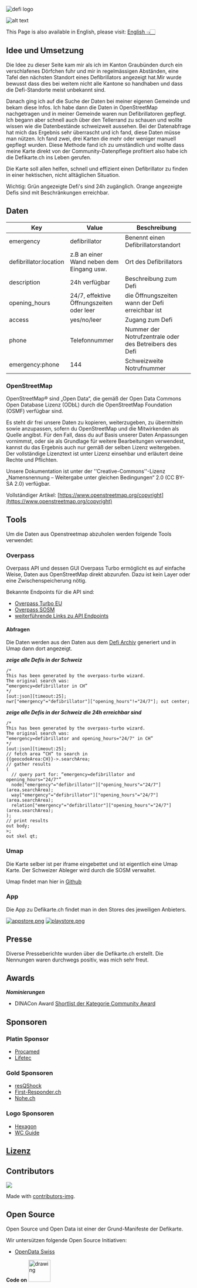 ![defi logo](images/defi_logo.png)

![alt text](screenshot.PNG)

This Page is also available in English, please visit: [English 👈🏻](README_en.md)

## Idee und Umsetzung

Die Idee zu dieser Seite kam mir als ich im Kanton Graubünden durch ein verschlafenes Dörfchen fuhr und mir in regelmässigen Abständen, eine Tafel den nächsten Standort eines Defibrillators angezeigt hat.Mir wurde bewusst dass dies bei weitem nicht alle Kantone so handhaben und dass die Defi-Standorte meist unbekannt sind.

Danach ging ich auf die Suche der Daten bei meiner eigenen Gemeinde und bekam diese Infos. Ich habe dann die Daten in OpenStreetMap nachgetragen und in meiner Gemeinde waren nun Defibrillatoren gepflegt. Ich begann aber schnell auch über den Tellerrand zu schauen und wollte wissen wie die Datenbestände schweizweit aussehen. Bei der Datenabfrage hat mich das Ergebnis sehr überrascht und ich fand, diese Daten müsse man nützen. Ich fand zwei, drei Karten die mehr oder weniger manuell gepflegt wurden. Diese Methode fand ich zu umständlich und wollte dass meine Karte direkt von der Community-Datenpflege profitiert also habe ich die Defikarte.ch ins Leben gerufen.

Die Karte soll allen helfen, schnell und effizient einen Defibrillator zu finden in einer hektischen, nicht alltäglichen Situation.

Wichtig: Grün angezeigte Defi's sind 24h zugänglich. Orange angezeigte Defis sind mit Beschränkungen erreichbar.

## Daten

| Key | Value | Beschreibung |
| ----------- | ----------- | ----------- |
| emergency | defibrillator | Benennt einen Defibrillatorstandort
| defibrillator:location | z.B an einer Wand neben dem Eingang usw. | Ort des Defibrillators
| description | 24h verfügbar | Beschreibung zum Defi
| opening_hours | 24/7, effektive Öffnungszeiten oder leer | die Öffnungszeiten wann der Defi erreichbar ist
| access | yes/no/leer | Zugang zum Defi
| phone | Telefonnummer | Nummer der Notrufzentrale oder des Betreibers des Defi
| emergency:phone | 144 | Schweizweite Notrufnummer

### OpenStreetMap

OpenStreetMap® sind „Open Data“, die gemäß der Open Data Commons Open Database Lizenz (ODbL) durch die OpenStreetMap Foundation (OSMF) verfügbar sind.

Es steht dir frei unsere Daten zu kopieren, weiterzugeben, zu übermitteln sowie anzupassen, sofern du OpenStreetMap und die Mitwirkenden als Quelle angibst. Für den Fall, dass du auf Basis unserer Daten Anpassungen vornimmst, oder sie als Grundlage für weitere Bearbeitungen verwendest, kannst du das Ergebnis auch nur gemäß der selben Lizenz weitergeben. Der vollständige Lizenztext ist unter Lizenz einsehbar und erläutert deine Rechte und Pflichten.

Unsere Dokumentation ist unter der ''Creative-Commons''-Lizenz „Namensnennung – Weitergabe unter gleichen Bedingungen“ 2.0 (CC BY-SA 2.0) verfügbar.

Vollständiger Artikel: [https://www.openstreetmap.org/copyright](https://www.openstreetmap.org/copyright)

## Tools

Um die Daten aus Openstreetmap abzuholen werden folgende Tools verwendet:

### Overpass

Overpass API und dessen GUI Overpass Turbo ermöglicht es auf einfache Weise, Daten aus OpenStreetMap direkt abzurufen. Dazu ist kein Layer oder eine Zwischenspeicherung nötig.

Bekannte Endpoints für die API sind:

* [Overpass Turbo EU](https://overpass-turbo.eu/)
* [Overpass SOSM](https://overpass-turbo.osm.ch/)
* [weiterführende Links zu API Endpoints](https://wiki.openstreetmap.org/wiki/Overpass_API#Public_Overpass_API_instances)

#### Abfragen

Die Daten werden aus den Daten aus dem [Defi Archiv](https://github.com/chnuessli/defi_archive) generiert und in Umap dann dort angezeigt. 

***zeige alle Defis in der Schweiz***

```
/*
This has been generated by the overpass-turbo wizard.
The original search was:
“emergency=defibrillator in CH”
*/
[out:json][timeout:25];
nwr["emergency"="defibrillator"]["opening_hours"!="24/7"]; out center;
```

***zeige alle Defis in der Schweiz die 24h erreichbar sind***

```
/*
This has been generated by the overpass-turbo wizard.
The original search was:
“emergency=defibrillator and opening_hours="24/7" in CH”
*/
[out:json][timeout:25];
// fetch area “CH” to search in
{{geocodeArea:CH}}->.searchArea;
// gather results
(
  // query part for: “emergency=defibrillator and opening_hours="24/7"”
  node["emergency"="defibrillator"]["opening_hours"="24/7"](area.searchArea);
  way["emergency"="defibrillator"]["opening_hours"="24/7"](area.searchArea);
  relation["emergency"="defibrillator"]["opening_hours"="24/7"](area.searchArea);
);
// print results
out body;
>;
out skel qt;
```

### Umap

Die Karte selber ist per iframe eingebettet und ist eigentlich eine Umap Karte. Der Schweizer Ableger wird durch die SOSM verwaltet.

Umap findet man hier in [Github](https://github.com/umap-project/umap)

### App

Die App zu Defikarte.ch findet man in den Stores des jeweiligen Anbieters.

[![appstore.png](images/appstore.png)](https://apps.apple.com/us/app/defikarte-ch/id1549569525)
[![playstore.png](images/playstore.png)](https://play.google.com/store/apps/details?id=ch.defikarte.app)

## Presse

Diverse Presseberichte wurden über die Defikarte.ch erstellt. Die Nennungen waren durchwegs positiv, was mich sehr freut.

## Awards

***Nominierungen***

* DINACon Award [Shortlist der Kategorie Community Award](https://awards.dinacon.ch/shortlist-2020/)

## Sponsoren

### Platin Sponsor

* [Procamed](https://www.procamed.ch)
* [Lifetec](https://www.lifetec.ch)

### Gold Sponsoren

* [resQShock](https://www.procamed.ch)
* [First-Responder.ch](https://www.procamed.ch)
* [Nohe.ch](https://www.nohe.ch)

### Logo Sponsoren

* [Hexagon](http://www.hexagonsi.com)
* [WC Guide](https://www.wc-guide.com)

## [Lizenz](LICENSE)

## Contributors

<a href="https://github.com/chnuessli/defikarte.ch/graphs/contributors">
  <img src="https://contributors-img.web.app/image?repo=chnuessli/defikarte.ch" />
</a>

Made with [contributors-img](https://contributors-img.web.app).

## Open Source

Open Source und Open Data ist einer der Grund-Manifeste der Defikarte.

Wir untersützen folgende Open Source Initiativen:

* [OpenData Swiss](https://opendata.swiss/de/)

**Code on**
<img src="github_logo.png" alt="drawing" width="60"/>
